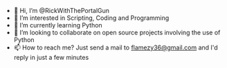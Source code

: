 - 👋 Hi, I’m @RickWithThePortalGun
- 👀 I’m interested in Scripting, Coding and Programming
- 🌱 I’m currently learning Python
- 💞️ I’m looking to collaborate on open source projects involving the use of Python
- 📫 How to reach me? Just send a mail to flamezy36@gmail.com and I'd reply in just a few minutes

<!---
RickWithThePortalGun/RickWithThePortalGun is a ✨ special ✨ repository because its `README.md` (this file) appears on your GitHub profile.
You can click the Preview link to take a look at your changes.
--->
